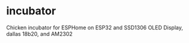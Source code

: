 # incubator
Chicken incubator for ESPHome on ESP32 and SSD1306 OLED Display, dallas 18b20, and AM2302
